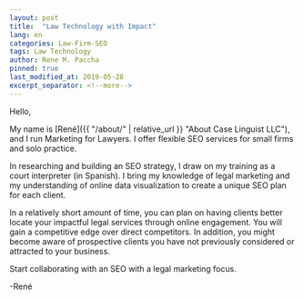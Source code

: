 ```yaml
---
layout: post
title:  "Law Technology with Impact"
lang: en
categories: Law-Firm-SEO
tags: Law Technology
author: Rene M. Paccha
pinned: true
last_modified_at: 2019-05-28
excerpt_separator: <!--more-->
---
```




Hello,

My name is [René]({{ "/about/" | relative_url }} "About Case Linguist LLC"), and I run Marketing for Lawyers. I offer flexible SEO services for small firms and solo practice.

In researching and building an SEO strategy, I draw on my training as a court interpreter (in Spanish). I bring my knowledge of legal marketing and my understanding of online data visualization to create a unique SEO plan for each client.
<!--more-->
In a relatively short amount of time, you can plan on having clients better locate your impactful legal services through online engagement. You will gain a competitive edge over direct competitors.   In addition, you might become aware of prospective clients you have not previously considered or attracted to your business.

Start collaborating with an SEO with a legal marketing focus.

-René
